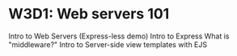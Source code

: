 W3D1: Web servers 101
=====================

Intro to Web Servers (Express-less demo)
Intro to Express
What is "middleware?"
Intro to Server-side view templates with EJS

